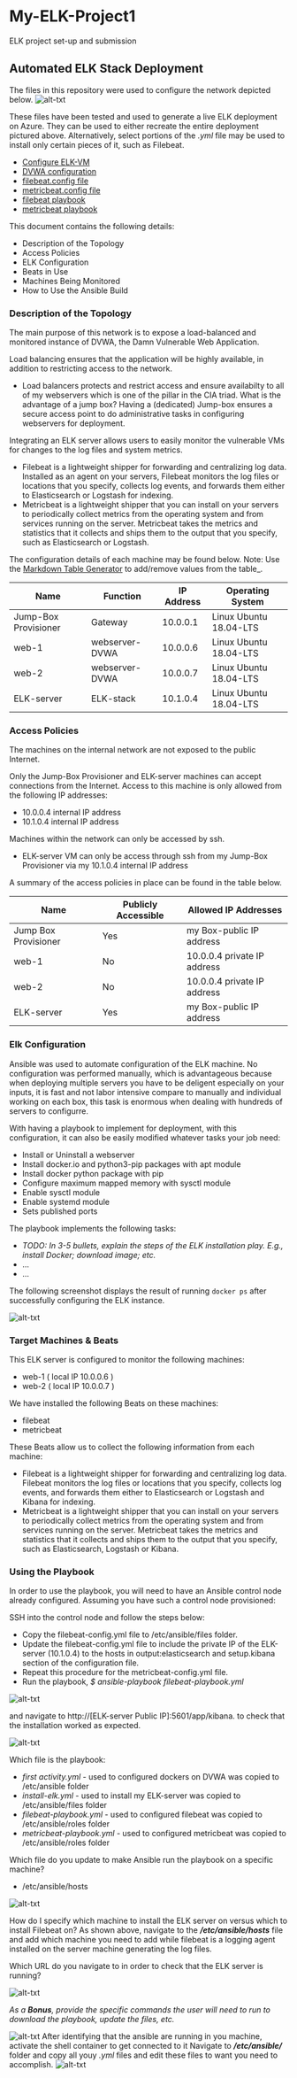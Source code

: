 # My-ELK-Project1
ELK project set-up and submission
## Automated ELK Stack Deployment

The files in this repository were used to configure the network depicted below.
![alt-txt](https://github.com/sparkplug007/My-ELK-Project1/blob/main/Diagrams/Cloud%20Diagram_with_ELK.png)

These files have been tested and used to generate a live ELK deployment on Azure. They can be used to either recreate the entire deployment pictured above. Alternatively, select portions of the *.yml* file may be used to install only certain pieces of it, such as Filebeat.

 - [Configure ELK-VM](https://github.com/sparkplug007/My-ELK-Project1/blob/867fee882ea9228db0516ec585ba15d09f645b8c/Ansible/install-elk.yml)
 - [DVWA configuration](https://github.com/sparkplug007/My-ELK-Project1/blob/main/Ansible/firstactivity.yml)
 - [filebeat.config file](https://github.com/sparkplug007/My-ELK-Project1/blob/main/Ansible/filebeat-config.yml)
 - [metricbeat.config file](https://github.com/sparkplug007/My-ELK-Project1/blob/main/Ansible/metricbeat-config.yml)
 - [filebeat playbook](https://github.com/sparkplug007/My-ELK-Project1/blob/867fee882ea9228db0516ec585ba15d09f645b8c/Ansible/filebeat-playbook.yml)
 - [metricbeat playbook](https://github.com/sparkplug007/My-ELK-Project1/blob/867fee882ea9228db0516ec585ba15d09f645b8c/Ansible/metricbeat-playbook.yml)

This document contains the following details:
 - Description of the Topology
 - Access Policies
 - ELK Configuration
 - Beats in Use
 - Machines Being Monitored
 - How to Use the Ansible Build


### Description of the Topology

The main purpose of this network is to expose a load-balanced and monitored instance of DVWA, the Damn Vulnerable Web Application.

Load balancing ensures that the application will be highly available, in addition to restricting access to the network.
- Load balancers protects and restrict access and ensure availabilty to all of my webservers which is one of the pillar in the CIA triad. What is the advantage of a jump box? Having a (dedicated) Jump-box ensures a secure access point to do administrative tasks
in configuring webservers for deployment. 

Integrating an ELK server allows users to easily monitor the vulnerable VMs for changes to the log files and system metrics.
- Filebeat is a lightweight shipper for forwarding and centralizing log data. Installed as an agent on your servers, Filebeat monitors the log files or locations that you specify, collects log events, and forwards them either to Elasticsearch or Logstash for indexing.
- Metricbeat is a lightweight shipper that you can install on your servers to periodically collect metrics from the operating system and from services running on the server. Metricbeat takes the metrics and statistics that it collects and ships them to the output that you specify, such as Elasticsearch or Logstash.

The configuration details of each machine may be found below.
Note: Use the [Markdown Table Generator](http://www.tablesgenerator.com/markdown_tables) to add/remove values from the table_.

| Name     | Function                   | IP Address       | Operating System        |
|----------|----------------------------|------------------|-------------------------|
| Jump-Box Provisioner | Gateway        | 10.0.0.1         | Linux Ubuntu 18.04-LTS  |
| web-1    | webserver-DVWA             | 10.0.0.6         | Linux Ubuntu 18.04-LTS  |
| web-2    | webserver-DVWA             | 10.0.0.7         | Linux Ubuntu 18.04-LTS  |
| ELK-server|ELK-stack                  | 10.1.0.4         | Linux Ubuntu 18.04-LTS  |

### Access Policies

The machines on the internal network are not exposed to the public Internet. 

Only the Jump-Box Provisioner and ELK-server machines can accept connections from the Internet. Access to this machine is only allowed from the following IP addresses:
- 10.0.0.4 internal IP address
- 10.1.0.4 internal IP address

Machines within the network can only be accessed by ssh.
- ELK-server VM can only be access through ssh from my Jump-Box Provisioner via my 10.1.0.4 internal IP address

A summary of the access policies in place can be found in the table below.

| Name                  | Publicly Accessible | Allowed IP Addresses     |
|-----------------------|---------------------|--------------------------|
| Jump Box Provisioner  | Yes                 | my Box-public IP address |
| web-1                 | No                  | 10.0.0.4 private IP address|
| web-2                 | No                  | 10.0.0.4 private IP address|
| ELK-server            | Yes                 | my Box-public IP address |

### Elk Configuration

Ansible was used to automate configuration of the ELK machine. No configuration was performed manually, which is advantageous because when deploying multiple servers you have to be deligent especially on your inputs, it is fast and not labor intensive compare to manually and individual working on each box, this task is enormous when dealing with hundreds of servers to configurre.

With having a playbook to implement for deployment, with this configuration, it can also be easily modified whatever tasks your job need:
- Install or Uninstall a webserver
- Install docker.io and python3-pip packages with apt module
- Install docker python package with pip
- Configure maximum mapped memory with sysctl module
- Enable sysctl module
- Enable systemd module
- Sets published ports

The playbook implements the following tasks:
- _TODO: In 3-5 bullets, explain the steps of the ELK installation play. E.g., install Docker; download image; etc._
- ...
- ...

The following screenshot displays the result of running `docker ps` after successfully configuring the ELK instance.

![alt-txt](https://github.com/sparkplug007/My-ELK-Project1/blob/main/Images/docker%20ps%20-a%20command.png)

### Target Machines & Beats
This ELK server is configured to monitor the following machines:
- web-1 ( local IP 10.0.0.6 )
- web-2 ( local IP 10.0.0.7 )

We have installed the following Beats on these machines:
- filebeat
- metricbeat

These Beats allow us to collect the following information from each machine:
- Filebeat is a lightweight shipper for forwarding and centralizing log data. Filebeat monitors the log files or locations that you specify, collects log events, and forwards them either to Elasticsearch or Logstash and Kibana for indexing.
- Metricbeat is a lightweight shipper that you can install on your servers to periodically collect metrics from the operating system and from services running on the server. Metricbeat takes the metrics and statistics that it collects and ships them to the output that you specify, such as Elasticsearch, Logstash or Kibana.

### Using the Playbook
In order to use the playbook, you will need to have an Ansible control node already configured. Assuming you have such a control node provisioned: 

SSH into the control node and follow the steps below:
- Copy the filebeat-config.yml file to /etc/ansible/files folder.
- Update the filebeat-config.yml file to include the private IP of the ELK-server (10.1.0.4) to the hosts in output:elasticsearch and setup.kibana section of the configuration file.
- Repeat this procedure for the metricbeat-config.yml file.
- Run the playbook, _$ ansible-playbook filebeat-playbook.yml_

![alt-txt](https://github.com/sparkplug007/My-ELK-Project1/blob/main/Images/ansible-playbook_filebeat.png)

and navigate to http://[ELK-server Public IP]:5601/app/kibana. to check that the installation worked as expected.

![alt-txt](https://github.com/sparkplug007/My-ELK-Project1/blob/main/Images/ELK-filebeat-kibana.png)

Which file is the playbook:
- _first activity.yml_ - used to configured dockers on DVWA was copied to /etc/ansible folder
- _install-elk.yml_ - used to install my ELK-server was copied to /etc/ansible/files folder
- _filebeat-playbook.yml_ - used to configured filebeat was copied to /etc/ansible/roles folder
- _metricbeat-playbook.yml_ - used to configured metricbeat was copied to /etc/ansible/roles folder

Which file do you update to make Ansible run the playbook on a specific machine?
- /etc/ansible/hosts

![alt-txt](https://github.com/sparkplug007/My-ELK-Project1/blob/main/Images/host.png)

How do I specify which machine to install the ELK server on versus which to install Filebeat on?
As shown above, navigate to the _**/etc/ansible/hosts**_ file and add which machine you need to add while
filebeat is a logging agent installed on the server machine generating the log files.

Which URL do you navigate to in order to check that the ELK server is running?

![alt-txt](https://github.com/sparkplug007/My-ELK-Project1/blob/main/Images/ELK-filebeat-kibana.png)

_As a **Bonus**, provide the specific commands the user will need to run to download the playbook, update the files, etc._

![alt-txt](https://github.com/sparkplug007/My-ELK-Project1/blob/main/Images/docker%20ps%20-a%20command.png)
After identifying that the ansible are running in you machine, activate the shell container to get connected to it
Navigate to _**/etc/ansible/**_ folder and copy all youy *.yml* files and edit these files to want you need to accomplish.
![alt-txt](https://github.com/sparkplug007/My-ELK-Project1/blob/main/Images/bonus.png)

